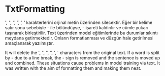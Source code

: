 # TxtFormatting
', ", “, ”, ‘, ’ karakterlerini orjinal metin üzerinden silecektir.
Eğer bir kelime satır sonu sebebiyle - ile bölündüyse, - işareti kaldırılır ve cümle yukarı taşınarak birleştirilir.
Text üzerinden model eğitimlerinde bu durumlar sıkıntı meydana getirmektedir. Onların formatlanması ve düzgün hale getirilmesi amaçlanarak yazılmıştır.

It will delete the ', ", ", ”, ', ' characters from the original text.
If a word is split by - due to a line break, the - sign is removed and the sentence is moved up and combined.
These situations cause problems in model training via text. It was written with the aim of formatting them and making them neat.
